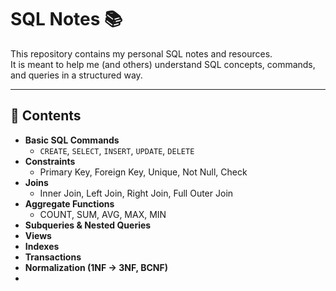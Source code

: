 # SQL Notes 📚

This repository contains my personal SQL notes and resources.  
It is meant to help me (and others) understand SQL concepts, commands, and queries in a structured way.

---

## 📖 Contents
- **Basic SQL Commands**  
  - `CREATE`, `SELECT`, `INSERT`, `UPDATE`, `DELETE`
- **Constraints**  
  - Primary Key, Foreign Key, Unique, Not Null, Check
- **Joins**  
  - Inner Join, Left Join, Right Join, Full Outer Join
- **Aggregate Functions**  
  - COUNT, SUM, AVG, MAX, MIN
- **Subqueries & Nested Queries**
- **Views**
- **Indexes**
- **Transactions**
- **Normalization (1NF → 3NF, BCNF)**
- 
